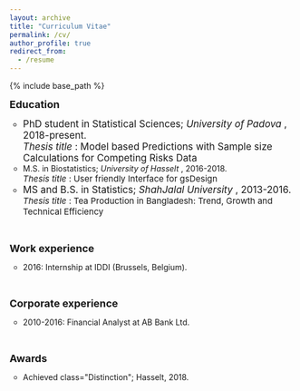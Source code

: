 ```yaml
---
layout: archive
title: "Curriculum Vitae"
permalink: /cv/
author_profile: true
redirect_from:
  - /resume
---
```


{% include base_path %}

<style type="text/css">
    a.typeA:hover {text-decoration: underline;}
</style>

<font style="font-size:17px">
<b style="font-size:18px"> Education </b>
<ul style="list-style-type:circle;">
  <li> PhD student in Statistical Sciences; <i> University of Padova </i>, 2018-present. </li>
  <i>Thesis title </i>: Model based Predictions with Sample size Calculations for Competing Risks Data </font>
  <li> M.S. in Biostatistics; <i> University of Hasselt </i>, 2016-2018. </li> <font style="font-size:15px">
  <i>Thesis title </i>: User friendly Interface for gsDesign </font>
  <font style="font-size:17px"> <li> MS and B.S. in Statistics; <i> ShahJalal University </i>, 2013-2016.</li></font> <font style="font-size:15px">
  <i> Thesis title </i>: Tea Production in Bangladesh: Trend, Growth and Technical Efficiency </font> 
</ul>  
<br>


<b style="font-size:18px"> Work experience </b>
<ul style="list-style-type:circle;">
  <li> 2016: Internship at IDDI (Brussels, Belgium). </li>
</ul>
<br>

<b style="font-size:18px"> Corporate experience </b>
<ul style="list-style-type:circle;"> 
  <li> 2010-2016: Financial Analyst at AB Bank Ltd. </li>
</ul>
<br>

<b style="font-size:18px">Awards</b>
<ul style="list-style-type:circle;"> 
<li> Achieved class="Distinction"; Hasselt, 2018. </li>
</ul>
  
  
<br/>



